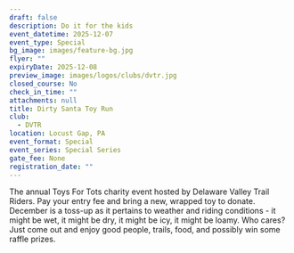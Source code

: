 ```yaml
---
draft: false
description: Do it for the kids
event_datetime: 2025-12-07
event_type: Special
bg_image: images/feature-bg.jpg
flyer: ""
expiryDate: 2025-12-08
preview_image: images/logos/clubs/dvtr.jpg
closed_course: No
check_in_time: ""
attachments: null
title: Dirty Santa Toy Run
club:
  - DVTR
location: Locust Gap, PA
event_format: Special
event_series: Special Series
gate_fee: None
registration_date: ""
---
```


The annual Toys For Tots charity event hosted by Delaware Valley Trail Riders. Pay your entry fee and bring a new, wrapped toy to donate. December is a toss-up as it pertains to weather and riding conditions - it might be wet, it might be dry, it might be icy, it might be loamy. Who cares? Just come out and enjoy good people, trails, food, and possibly win some raffle prizes.
